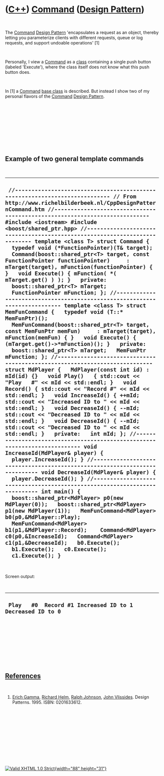 



 

 

 

 

 

([C++](Cpp.htm)) [Command](CppDesignPatternCommand.htm) ([Design Pattern](CppDesignPattern.htm))
================================================================================================

 

The [Command](CppDesignPatternCommand.htm) [Design
Pattern](CppDesignPattern.htm) 'encapsulates a request as an object,
thereby letting you parameterize clients with different requests, queue
or log requests, and support undoable operations' \[1\]

 

Personally, I view a [Command](CppDesignPatternCommand.htm) as a
[class](CppClass.htm) containing a single push button (labeled
'Execute'), where the class itself does not know what this push button
does.

 

In \[1\] a [Command](CppDesignPatternCommand.htm) [base
class](CppBaseClass.htm) is described. But instead I show two of my
personal flavors of the [Command](CppDesignPatternCommand.htm) [Design
Pattern](CppDesignPattern.htm).

 

 

 

 

 

Example of two general template commands
----------------------------------------

 

  -------------------------------------------------------------------------------------------------------------------------------------------------------------------------------------------------------------------------------------------------------------------------------------------------------------------------------------------------------------------------------------------------------------------------------------------------------------------------------------------------------------------------------------------------------------------------------------------------------------------------------------------------------------------------------------------------------------------------------------------------------------------------------------------------------------------------------------------------------------------------------------------------------------------------------------------------------------------------------------------------------------------------------------------------------------------------------------------------------------------------------------------------------------------------------------------------------------------------------------------------------------------------------------------------------------------------------------------------------------------------------------------------------------------------------------------------------------------------------------------------------------------------------------------------------------------------------------------------------------------------------------------------------------------------------------------------------------------------------------------------------------------------------------------------------------------------------------------------------------------------------------------------------------------------------------------------------------------------------------------------------------------------------------------------------------------------------------------------------------------------------------------------------------------------------------------------------------------------------------------------------------------------------------------------------------------------------------------------------------------------------------------------------------------------------------------------
  ` //--------------------------------------------------------------------------- // From http://www.richelbilderbeek.nl/CppDesignPatternCommand.htm //--------------------------------------------------------------------------- #include <iostream> #include <boost/shared_ptr.hpp> //--------------------------------------------------------------------------- template <class T> struct Command {   typedef void (*FunctionPointer)(T& target);    Command(boost::shared_ptr<T> target, const FunctionPointer functionPointer)     : mTarget(target), mFunction(functionPointer) { }   void Execute() { mFunction( *( mTarget.get() ) ); }   private:   boost::shared_ptr<T> mTarget;   FunctionPointer mFunction; }; //--------------------------------------------------------------------------- template <class T> struct MemFunCommand {   typedef void (T::* MemFunPtr)();    MemFunCommand(boost::shared_ptr<T> target, const MemFunPtr memFun)     : mTarget(target), mFunction(memFun) { }   void Execute() { (mTarget.get()->*mFunction)(); }   private:   boost::shared_ptr<T> mTarget;   MemFunPtr mFunction; }; //--------------------------------------------------------------------------- struct MdPlayer {   MdPlayer(const int id) : mId(id) {}   void Play()   { std::cout << "Play   #" << mId << std::endl; }   void Record() { std::cout << "Record #" << mId << std::endl; }   void IncreaseId() { ++mId; std::cout << "Increased ID to " << mId << std::endl; }   void DecreaseId() { --mId; std::cout << "Decreased ID to " << mId << std::endl; }   void DecreaseId() { --mId; std::cout << "Decreased ID to " << mId << std::endl; }   private:   int mId; }; //--------------------------------------------------------------------------- void IncreaseId(MdPlayer& player) {   player.IncreaseId(); } //--------------------------------------------------------------------------- void DecreaseId(MdPlayer& player) {   player.DecreaseId(); } //--------------------------------------------------------------------------- int main() {   boost::shared_ptr<MdPlayer> p0(new MdPlayer(0));   boost::shared_ptr<MdPlayer> p1(new MdPlayer(1));   MemFunCommand<MdPlayer> b0(p0,&MdPlayer::Play);   MemFunCommand<MdPlayer> b1(p1,&MdPlayer::Record);    Command<MdPlayer> c0(p0,&IncreaseId);   Command<MdPlayer> c1(p1,&DecreaseId);   b0.Execute();   b1.Execute();   c0.Execute();   c1.Execute(); }`
  -------------------------------------------------------------------------------------------------------------------------------------------------------------------------------------------------------------------------------------------------------------------------------------------------------------------------------------------------------------------------------------------------------------------------------------------------------------------------------------------------------------------------------------------------------------------------------------------------------------------------------------------------------------------------------------------------------------------------------------------------------------------------------------------------------------------------------------------------------------------------------------------------------------------------------------------------------------------------------------------------------------------------------------------------------------------------------------------------------------------------------------------------------------------------------------------------------------------------------------------------------------------------------------------------------------------------------------------------------------------------------------------------------------------------------------------------------------------------------------------------------------------------------------------------------------------------------------------------------------------------------------------------------------------------------------------------------------------------------------------------------------------------------------------------------------------------------------------------------------------------------------------------------------------------------------------------------------------------------------------------------------------------------------------------------------------------------------------------------------------------------------------------------------------------------------------------------------------------------------------------------------------------------------------------------------------------------------------------------------------------------------------------------------------------------------------------

 

Screen output:

 

  -------------------------------------------------------------
  ` Play   #0  Record #1 Increased ID to 1 Decreased ID to 0`
  -------------------------------------------------------------

 

 

 

 

 

[References](CppReferences.htm)
-------------------------------

 

1.  [Erich Gamma](CppErichGamma.htm), [Richard
    Helm](CppRichardHelm.htm), [Ralph Johnson](CppRalphJohnson.htm),
    [John Vlissides](CppJohnVlissides.htm). Design Patterns. 1995.
    ISBN: 0201633612.

 

 

 

 

 





 

[![Valid XHTML 1.0 Strict](valid-xhtml10.png){width="88"
height="31"}](http://validator.w3.org/check?uri=referer)
